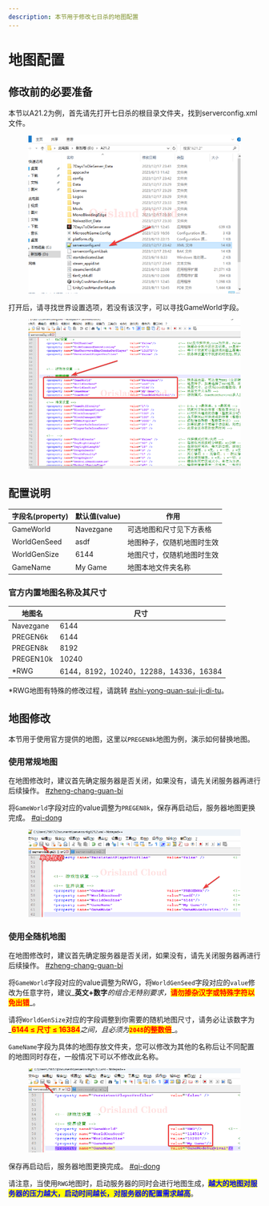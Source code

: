 ```yaml
---
description: 本节用于修改七日杀的地图配置
---
```


# 地图配置

## 修改前的必要准备

本节以A21.2为例，首先请先打开七日杀的根目录文件夹，找到serverconfig.xml文件。

<figure><img src="../../.gitbook/assets/chrome_TxrSee7jkg.png" alt=""><figcaption></figcaption></figure>

打开后，请寻找世界设置选项，若没有该汉字，可以寻找GameWorld字段。

<figure><img src="../../.gitbook/assets/chrome_ovujdUT8Xx.png" alt=""><figcaption></figcaption></figure>

## 配置说明

| 字段名(property) | 默认值(value) | 作用            |
| ------------- | ---------- | ------------- |
| GameWorld     | Navezgane  | 可选地图和尺寸见下方表格  |
| WorldGenSeed  | asdf       | 地图种子，仅随机地图时生效 |
| WorldGenSize  | 6144       | 地图尺寸，仅随机地图时生效 |
| GameName      | My Game    | 地图本地文件夹名称     |

### 官方内置地图名称及其尺寸

| 地图名       | 尺寸                                |
| --------- | --------------------------------- |
| Navezgane | 6144                              |
| PREGEN6k  | 6144                              |
| PREGEN8k  | 8192                              |
| PREGEN10k | 10240                             |
| \*RWG     | 6144，8192，10240，12288，14336，16384 |

\*RWG地图有特殊的修改过程，请跳转 [#shi-yong-quan-sui-ji-di-tu](di-tu-pei-zhi.md#shi-yong-quan-sui-ji-di-tu "mention")。

## 地图修改

本节用于使用官方提供的地图，这里以`PREGEN8k`地图为例，演示如何替换地图。

### 使用常规地图

在地图修改时，建议首先确定服务器是否关闭，如果没有，请先关闭服务器再进行后续操作。 [#zheng-chang-guan-bi](qi-dong-guan-bi-zhong-qi.md#zheng-chang-guan-bi "mention")

将`GameWorld`字段对应的value调整为`PREGEN8k`，保存再启动后，服务器地图更换完成。 [#qi-dong](qi-dong-guan-bi-zhong-qi.md#qi-dong "mention")

<figure><img src="../../.gitbook/assets/notepad++_wpdCJyJAch.png" alt=""><figcaption></figcaption></figure>

### 使用全随机地图

在地图修改时，建议首先确定服务器是否关闭，如果没有，请先关闭服务器再进行后续操作。 [#zheng-chang-guan-bi](qi-dong-guan-bi-zhong-qi.md#zheng-chang-guan-bi "mention")

将`GameWorld`字段对应的value调整为RWG，将`WorldGenSeed`字段对应的`value`修改为任意字符，建议_**英文+数字**_的组合无特别要求，_<mark style="color:red;">**请勿掺杂汉字或特殊字符以免出错**</mark>_。

请将`WorldGenSize`对应的字段调整到你需要的随机地图尺寸，请务必让该数字为_<mark style="color:red;">**6144 ≤ 尺寸 ≤ 16384**</mark>_之间，且必须为_<mark style="color:red;">**`2048`**</mark><mark style="color:red;">**的整数倍**</mark>_。

`GameName`字段为具体的地图存放文件夹，您可以修改为其他的名称后让不同配置的地图同时存在，一般情况下可以不修改此名称。

<figure><img src="../../.gitbook/assets/notepad++_3LBehJEJjJ.png" alt=""><figcaption></figcaption></figure>

保存再启动后，服务器地图更换完成。 [#qi-dong](qi-dong-guan-bi-zhong-qi.md#qi-dong "mention")

请注意，当使用`RWG`地图时，启动服务器的同时会进行地图生成，<mark style="color:blue;">**越大的地图对服务器的压力越大，启动时间越长，对服务器的配置需求越高**</mark>。
